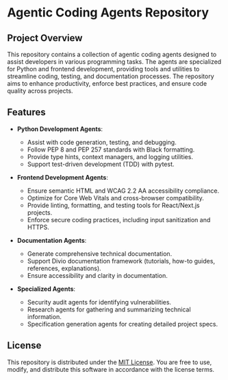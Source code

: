 # Agentic Coding Agents Repository

## Project Overview

This repository contains a collection of agentic coding agents designed to assist developers in various programming tasks. The agents are specialized for Python and frontend development, providing tools and utilities to streamline coding, testing, and documentation processes. The repository aims to enhance productivity, enforce best practices, and ensure code quality across projects.

## Features

- **Python Development Agents**:

  - Assist with code generation, testing, and debugging.
  - Follow PEP 8 and PEP 257 standards with Black formatting.
  - Provide type hints, context managers, and logging utilities.
  - Support test-driven development (TDD) with pytest.

- **Frontend Development Agents**:

  - Ensure semantic HTML and WCAG 2.2 AA accessibility compliance.
  - Optimize for Core Web Vitals and cross-browser compatibility.
  - Provide linting, formatting, and testing tools for React/Next.js projects.
  - Enforce secure coding practices, including input sanitization and HTTPS.

- **Documentation Agents**:

  - Generate comprehensive technical documentation.
  - Support Divio documentation framework (tutorials, how-to guides, references, explanations).
  - Ensure accessibility and clarity in documentation.

- **Specialized Agents**:
  - Security audit agents for identifying vulnerabilities.
  - Research agents for gathering and summarizing technical information.
  - Specification generation agents for creating detailed project specs.

## License

This repository is distributed under the [MIT License](LICENSE). You are free to use, modify, and distribute this software in accordance with the license terms.

